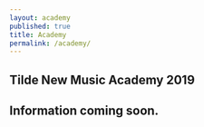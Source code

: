 ```yaml
---
layout: academy
published: true
title: Academy
permalink: /academy/
---
```

## Tilde New Music Academy 2019
## Information coming soon.
<!---
https://docs.google.com/forms/d/e/1FAIpQLSfvxpKXuXtAYtuC6ZWMU8mlODMZwk5t3x0Yj_RZ45d34lPpOw/viewform
--->
